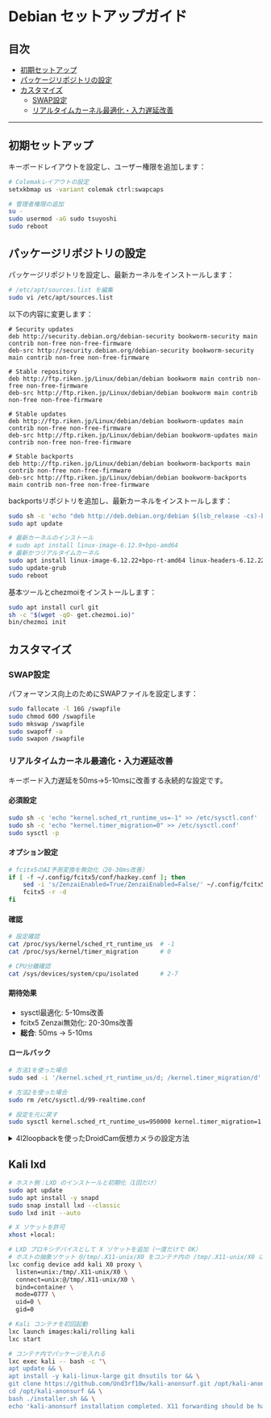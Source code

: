 # Debian セットアップガイド

## 目次
- [初期セットアップ](#初期セットアップ)
- [パッケージリポジトリの設定](#パッケージリポジトリの設定)
- [カスタマイズ](#カスタマイズ)
  - [SWAP設定](#swap設定)
  - [リアルタイムカーネル最適化・入力遅延改善](#リアルタイムカーネル最適化入力遅延改善)

---

## 初期セットアップ

キーボードレイアウトを設定し、ユーザー権限を追加します：

```bash
# Colemakレイアウトの設定
setxkbmap us -variant colemak ctrl:swapcaps

# 管理者権限の追加
su -
sudo usermod -aG sudo tsuyoshi
sudo reboot
```

## パッケージリポジトリの設定

パッケージリポジトリを設定し、最新カーネルをインストールします：

```bash
# /etc/apt/sources.list を編集
sudo vi /etc/apt/sources.list
```

以下の内容に変更します：

```
# Security updates
deb http://security.debian.org/debian-security bookworm-security main contrib non-free non-free-firmware
deb-src http://security.debian.org/debian-security bookworm-security main contrib non-free non-free-firmware

# Stable repository
deb http://ftp.riken.jp/Linux/debian/debian bookworm main contrib non-free non-free-firmware
deb-src http://ftp.riken.jp/Linux/debian/debian bookworm main contrib non-free non-free-firmware

# Stable updates
deb http://ftp.riken.jp/Linux/debian/debian bookworm-updates main contrib non-free non-free-firmware
deb-src http://ftp.riken.jp/Linux/debian/debian bookworm-updates main contrib non-free non-free-firmware

# Stable backports
deb http://ftp.riken.jp/Linux/debian/debian bookworm-backports main contrib non-free non-free-firmware
deb-src http://ftp.riken.jp/Linux/debian/debian bookworm-backports main contrib non-free non-free-firmware
```

backportsリポジトリを追加し、最新カーネルをインストールします：

```bash
sudo sh -c 'echo "deb http://deb.debian.org/debian $(lsb_release -cs)-backports main contrib non-free" > /etc/apt/sources.list.d/backports.list'
sudo apt update

# 最新カーネルのインストール
# sudo apt install linux-image-6.12.9+bpo-amd64
# 最新かつリアルタイムカーネル
sudo apt install linux-image-6.12.22+bpo-rt-amd64 linux-headers-6.12.22+bpo-rt-amd64
sudo update-grub
sudo reboot
```

基本ツールとchezmoiをインストールします：

```bash
sudo apt install curl git
sh -c "$(wget -qO- get.chezmoi.io)"
bin/chezmoi init
```

## カスタマイズ

### SWAP設定

パフォーマンス向上のためにSWAPファイルを設定します：

```bash
sudo fallocate -l 16G /swapfile
sudo chmod 600 /swapfile
sudo mkswap /swapfile
sudo swapoff -a
sudo swapon /swapfile
```

### リアルタイムカーネル最適化・入力遅延改善

キーボード入力遅延を50ms→5-10msに改善する永続的な設定です。

#### 必須設定

```bash
sudo sh -c 'echo "kernel.sched_rt_runtime_us=-1" >> /etc/sysctl.conf'
sudo sh -c 'echo "kernel.timer_migration=0" >> /etc/sysctl.conf'
sudo sysctl -p
```

#### オプション設定

```bash
# fcitx5のAI予測変換を無効化（20-30ms改善）
if [ -f ~/.config/fcitx5/conf/hazkey.conf ]; then
    sed -i 's/ZenzaiEnabled=True/ZenzaiEnabled=False/' ~/.config/fcitx5/conf/hazkey.conf
    fcitx5 -r -d
fi
```

#### 確認

```bash
# 設定確認
cat /proc/sys/kernel/sched_rt_runtime_us  # -1
cat /proc/sys/kernel/timer_migration      # 0

# CPU分離確認
cat /sys/devices/system/cpu/isolated      # 2-7
```

#### 期待効果

- sysctl最適化: 5-10ms改善
- fcitx5 Zenzai無効化: 20-30ms改善
- **総合**: 50ms → 5-10ms

#### ロールバック

```bash
# 方法1を使った場合
sudo sed -i '/kernel.sched_rt_runtime_us/d; /kernel.timer_migration/d' /etc/sysctl.conf

# 方法2を使った場合  
sudo rm /etc/sysctl.d/99-realtime.conf

# 設定を元に戻す
sudo sysctl kernel.sched_rt_runtime_us=950000 kernel.timer_migration=1
```

<details>
<summary>4l2loopbackを使ったDroidCam仮想カメラの設定方法</summary>

## うまくいく設定のまとめ

1. **正しいバージョンのインストール**:
```bash
sudo apt update
sudo apt install -t bookworm-backports v4l2loopback-dkms v4l2loopback-utils
```

## 事前準備：DKMSビルド

```bash
sudo apt update
sudo apt install -t bookworm-backports linux-image-amd64
sudo apt install -y linux-headers-amd64 build-essential dkms
sudo dkms autoinstall
```

2. **モジュールのロード設定**:
```bash
sudo modprobe -r v4l2loopback || true
sudo modprobe v4l2loopback exclusive_caps="1" card_label="DroidCam Virtual Camera" video_nr=4 max_width=1280 max_height=720
```

3. **必要なパラメータ**:
- `exclusive_caps=1`: 必須（カメラとして認識されるようにする）
- `video_nr=4`: デバイス番号固定
- `max_width=1280 max_height=720`: 初期解像度（動作確認済み）

4. **パーミッション設定**:
```bash
# ユーザーをvideoグループに追加
sudo usermod -a -G video $USER
echo 'KERNEL=="video[0-9]*", GROUP="video", MODE="0660"' | sudo tee /etc/udev/rules.d/83-v4l2loopback.rules
sudo udevadm control --reload-rules
sudo udevadm trigger
```

5. **設定ファイルの作成**:
```bash
sudo bash -c 'cat > /etc/modprobe.d/v4l2loopback.conf << EOF
options v4l2loopback exclusive_caps=1 card_label="DroidCam Virtual Camera" video_nr=4 max_width=1280 max_height=720
EOF'
```

6. **フレームレート設定**:
```bash
v4l2-ctl -d /dev/video4 -p 60
```

## 高画質設定（安定したら）

```bash
sudo modprobe -r v4l2loopback || true
sudo modprobe v4l2loopback exclusive_caps=1 card_label="DroidCam Virtual Camera" video_nr=4 max_width=1920 max_height=1080 max_buffers=32

sudo bash -c 'cat > /etc/modprobe.d/v4l2loopback.conf << EOF
options v4l2loopback exclusive_caps=1 card_label="DroidCam Virtual Camera" video_nr=4 max_width=1920 max_height=1080 max_buffers=32
EOF'

v4l2-ctl -d /dev/video4 -p 60
```

## トラブルシューティング
- 動作しない場合は、解像度を下げる（1280x720）
- `lsmod | grep v4l2` でモジュールが正しくロードされているか確認
- `v4l2-ctl --list-devices` でデバイスが正しく認識されているか確認
- `stat /dev/video4` でパーミッションを確認（グループが「video」になっているか）

重要なポイントは、正しいバージョン（0.13.2-1）、解像度設定、exclusive_caps=1パラメータの使用、そして適切なパーミッション設定です。

</details>


## Kali lxd

```bash
# ホスト側：LXD のインストールと初期化（1回だけ）
sudo apt update
sudo apt install -y snapd
sudo snap install lxd --classic
sudo lxd init --auto

# X ソケットを許可
xhost +local:

# LXD プロキシデバイスとして X ソケットを追加（一度だけで OK）
# ホストの抽象ソケット @/tmp/.X11-unix/X0 をコンテナ内の /tmp/.X11-unix/X0 に接続
lxc config device add kali X0 proxy \
  listen=unix:/tmp/.X11-unix/X0 \
  connect=unix:@/tmp/.X11-unix/X0 \
  bind=container \
  mode=0777 \
  uid=0 \
  gid=0

# Kali コンテナを初回起動
lxc launch images:kali/rolling kali
lxc start

# コンテナ内でパッケージを入れる
lxc exec kali -- bash -c "\
apt update && \
apt install -y kali-linux-large git dnsutils tor && \
git clone https://github.com/Und3rf10w/kali-anonsurf.git /opt/kali-anonsurf && \
cd /opt/kali-anonsurf && \
bash ./installer.sh && \
echo 'kali-anonsurf installation completed. X11 forwarding should be handled by .zshrc functions.'"
```